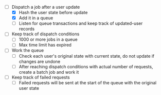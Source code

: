 - [ ] Dispatch a job after a user update
  - [x] Hash the user state before update
  - [x] Add it in a queue
  - [ ] Listen for queue transactions and keep track of updated-user records
- [ ] Keep track of dispatch conditions
  - [ ] 1000 or more jobs in a queue
  - [ ] Max time limit has expired
- [ ] Work the queue
  - [ ] Check each user's original state with current state, do not update if changes are undone
  - [ ] After reaching dispatch conditions with actual number of requests, create a batch job and work it
- [ ] Keep track of failed requests
  - [ ] Failed requests will be sent at the start of the queue with the original user state
